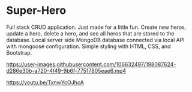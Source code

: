 # Super-Hero
Full stack CRUD application. Just made for a little fun. Create new heros, update a hero, delete a hero, and see all heros that are stored to the database.
Local server side MongoDB database connected via local API with mongoose configuration. Simple styling with HTML, CSS, and Bootstrap. 




https://user-images.githubusercontent.com/106632497/198087624-d286e30b-a720-4f49-9b6f-77517805eae6.mp4


https://youtu.be/TxnwYcOJhcA
